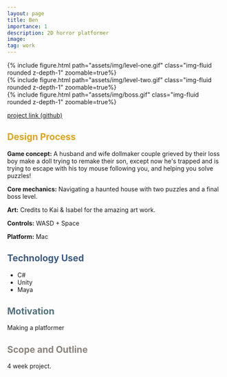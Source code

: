 ```yaml
---
layout: page
title: Ben
importance: 1
description: 2D horror platformer
image: 
tag: work
---
```




<div class="row mt-3">
<div class="col-sm mt-3 mt-md-0">
        {% include figure.html path="assets/img/level-one.gif" class="img-fluid rounded z-depth-1" zoomable=true%}
    </div>
    <div class="col-sm mt-3 mt-md-0">
        {% include figure.html path="assets/img/level-two.gif" class="img-fluid rounded z-depth-1" zoomable=true%}
    </div>
    <div class="col-sm mt-3 mt-md-0">
        {% include figure.html path="assets/img/boss.gif" class="img-fluid rounded z-depth-1" zoomable=true%}
    </div>
</div>

[project link (github)](https://github.com/ayaalsabahi/project02-GDPP)

## <span style="color: #daa520;"> Design Process </span>

**Game concept:** 
A husband and wife dollmaker couple grieved by their loss boy make a doll trying to remake their son, except now he's trapped and is trying to escape with his toy mouse following you, and helping you solve puzzles!

**Core mechanics:**
Navigating a haunted house with two puzzles and a final boss level. 

**Art:**
Credits to Kai & Isabel for the amazing art work. 

**Controls:** 
WASD + Space

**Platform:** 
Mac 

## <span style="color: #3d5a80;">Technology Used</span>
- C#
- Unity
- Maya

## <span style="color: #54717a;">Motivation</span>
Making a platformer

## <span style="color: #8a837d;">Scope and Outline</span>
4 week project. 